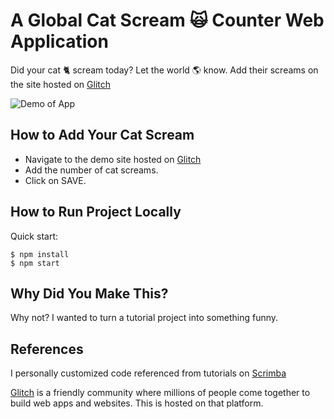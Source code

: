 # A Global Cat Scream 🙀 Counter Web Application

Did your cat 🐈 scream today? Let the world 🌎 know. Add their screams on the site hosted on [Glitch](https://cat-scream-counter.glitch.me/)

![Demo of App](https://cdn.glitch.global/b51151d7-0f53-4976-8558-3d4c10e294f7/public%2Fdemo.jpg?v=1735751951404)

## How to Add Your Cat Scream

- Navigate to the demo site hosted on [Glitch](https://cat-scream-counter.glitch.me/)
- Add the number of cat screams.
- Click on SAVE.

## How to Run Project Locally

Quick start:

```
$ npm install
$ npm start
````

## Why Did You Make This?

Why not? I wanted to turn a tutorial project into something funny. 

## References

I personally customized code referenced from tutorials on [Scrimba](https://scrimba.com/)

[Glitch](https://glitch.com) is a friendly community where millions of people come together to build web apps and websites. This is hosted on that platform. 